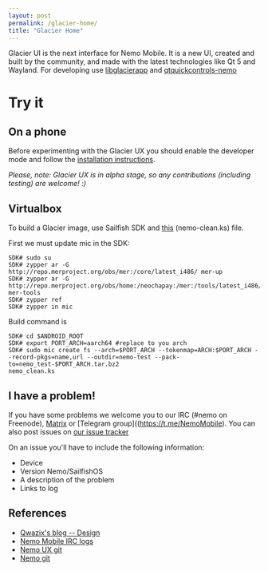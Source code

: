 ```yaml
---
layout: post
permalink: /glacier-home/
title: "Glacier Home"
---
```


Glacier UI is the next interface for Nemo Mobile.
It is a new UI, created and built by the community, and made with the latest technologies like Qt 5 and Wayland.
For developing use [libglacierapp](#) and [qtquickcontrols-nemo](/qtquickcontrols-nemo/)

# Try it

## On a phone

Before experimenting with the Glacier UX you should enable the developer mode and follow the [installation instructions](#).

*Please, note: Glacier UX is in alpha stage, so any contributions (including testing) are welcome! :)*

## Virtualbox


To build a Glacier image, use Sailfish SDK and [this](https://gist.github.com/neochapay/59d7ac23691f97b683104c93aff23266) (nemo-clean.ks) file.

First we must update mic in the SDK:

```
SDK# sudo su
SDK# zypper ar -G http://repo.merproject.org/obs/mer:/core/latest_i486/ mer-up
SDK# zypper ar -G http://repo.merproject.org/obs/home:/neochapay:/mer:/tools/latest_i486/ mer-tools
SDK# zypper ref
SDK# zypper in mic
```

Build command is 

```
SDK# cd $ANDROID_ROOT
SDK# export PORT_ARCH=aarch64 #replace to you arch
SDK# sudo mic create fs --arch=$PORT_ARCH --tokenmap=ARCH:$PORT_ARCH --record-pkgs=name,url --outdir=nemo-test --pack-to=nemo_test-$PORT_ARCH.tar.bz2
nemo_clean.ks
```

## I have a problem!

If you have some problems we welcome you to our IRC (#nemo on Freenode), [Matrix](https://matrix.to/#/#nemomobile:matrix.org) or [Telegram group]((https://t.me/NemoMobile).
You can also post issues on [our issue tracker](https://github.com/nemomobile-ux/glacier-home/issues)

On an issue you'll have to include the following information:

* Device
* Version Nemo/SailfishOS
* A description of the problem
* Links to log


## References

* [Qwazix's blog -- Design](http://play.qwazix.com/grog/)
* [Nemo Mobile IRC logs](http://play.qwazix.com/grog/)
* [Nemo UX git](https://github.com/nemomobile-ux)
* [Nemo git](https://github.com/nemomobile)
